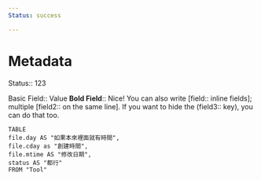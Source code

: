 ```yaml
---
Status: success

---
```

# Metadata
Status:: 123

Basic Field:: Value
**Bold Field**:: Nice!
You can also write [field:: inline fields]; multiple [field2:: on the same line].
If you want to hide the (field3:: key), you can do that too.

```dataview
TABLE 
file.day AS "如果本來裡面就有時間", 
file.cday as "創建時間", 
file.mtime AS "修改日期", 
status AS "都行" 
FROM "Tool"
```
